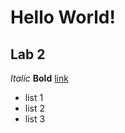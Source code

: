 # Hello World!
## Lab 2
*Italic*
**Bold**
[link](https://github.com/LebinHuang/cse15l-lab-reports/blob/main/lab.md)
* list 1
* list 2
* list 3
